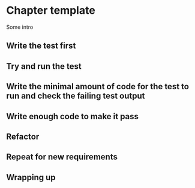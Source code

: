 # Chapter template

Some intro

## Write the test first
## Try and run the test
## Write the minimal amount of code for the test to run and check the failing test output
## Write enough code to make it pass
## Refactor


## Repeat for new requirements
## Wrapping up